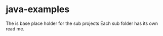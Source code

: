 # java-examples
The is base place holder for the sub projects 
Each sub folder has its own read me.


